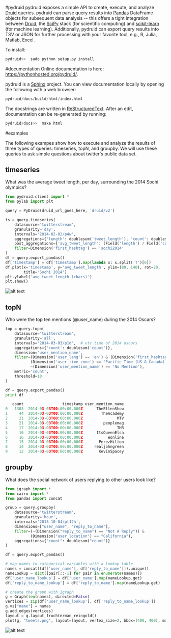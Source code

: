 #pydruid
pydruid exposes a simple API to create, execute, and analyze [Druid](http://druid.io/) queries. pydruid can parse query results into [Pandas](http://pandas.pydata.org/) DataFrame objects for subsequent data analysis -- this offers a tight integration between [Druid](http://druid.io/), the [SciPy](http://www.scipy.org/stackspec.html) stack (for scientific computing) and [scikit-learn](http://scikit-learn.org/stable/) (for machine learning). Additionally, pydruid can export query results into TSV or JSON for further processing with your favorite tool, e.g., R, Julia, Matlab, Excel.

To install:
```python
pydruid>>  sudo python setup.py install
```

#documentation
Online documentation is here: https://pythonhosted.org/pydruid/. 

pydruid is a [Sphinx](http://sphinx-doc.org/) project. You can view documentation locally by opening the following with a web browser: 
```python
pydruid/docs/build/html/index.html
```
The docstrings are written in [ReStructuredText](http://docutils.sourceforge.net/rst.html). After an edit, documentation can be re-generated by running:
```python
pydruid/docs>>  make html
```

#examples

The following exampes show how to execute and analyze the results of three types of queries: timeseries, topN, and groupby. We will use these queries to ask simple questions about twitter's public data set.

## timeseries 

What was the average tweet length, per day, surrounding the 2014 Sochi olympics?

```python
from pydruid.client import *
from pylab import plt

query = PyDruid(druid_url_goes_here, 'druid/v2')

ts = query.timeseries(
    datasource='twitterstream',
    granularity='day',
    intervals='2014-02-02/p4w',
    aggregations={'length': doublesum('tweet_length'), 'count': doublesum('count')},
    post_aggregations={'avg_tweet_length': (Field('length') / Field('count'))},
    filter=Dimension('first_hashtag') == 'sochi2014'
)
df = query.export_pandas()
df['timestamp'] = df['timestamp'].map(lambda x: x.split('T')[0])
df.plot(x='timestamp', y='avg_tweet_length', ylim=(80, 140), rot=20,
        title='Sochi 2014')
plt.ylabel('avg tweet length (chars)')
plt.show()
```

![alt text](https://github.com/metamx/pydruid/raw/master/docs/figures/avg_tweet_length.png "Avg. tweet length")

## topN 

Who were the top ten mentions (@user_name) during the 2014 Oscars?

```python
top = query.topn(
    datasource='twitterstream',
    granularity='all',
    intervals='2014-03-03/p1d',  # utc time of 2014 oscars
    aggregations={'count': doublesum('count')},
    dimension='user_mention_name',
    filter=(Dimension('user_lang') == 'en') & (Dimension('first_hashtag') == 'oscars') &
           (Dimension('user_time_zone') == 'Pacific Time (US & Canada)') &
           ~(Dimension('user_mention_name') == 'No Mention'),
    metric='count',
    threshold=10
)

df = query.export_pandas()
print df

   count                 timestamp user_mention_name
0   1303  2014-03-03T00:00:00.000Z      TheEllenShow
1     44  2014-03-03T00:00:00.000Z        TheAcademy
2     21  2014-03-03T00:00:00.000Z               MTV
3     21  2014-03-03T00:00:00.000Z         peoplemag
4     17  2014-03-03T00:00:00.000Z               THR
5     16  2014-03-03T00:00:00.000Z      ItsQueenElsa
6     16  2014-03-03T00:00:00.000Z           eonline
7     15  2014-03-03T00:00:00.000Z       PerezHilton
8     14  2014-03-03T00:00:00.000Z     realjohngreen
9     12  2014-03-03T00:00:00.000Z       KevinSpacey

```

## groupby

What does the social network of users replying to other users look like?

```python
from igraph import *
from cairo import *
from pandas import concat

group = query.groupby(
    datasource='twitterstream',
    granularity='hour',
    intervals='2013-10-04/pt12h',
    dimensions=["user_name", "reply_to_name"],
    filter=(~(Dimension("reply_to_name") == "Not A Reply")) &
           (Dimension("user_location") == "California"),
    aggregations={"count": doublesum("count")}
)

df = query.export_pandas()

# map names to categorical variables with a lookup table
names = concat([df['user_name'], df['reply_to_name']]).unique()
nameLookup = dict([pair[::-1] for pair in enumerate(names)])
df['user_name_lookup'] = df['user_name'].map(nameLookup.get)
df['reply_to_name_lookup'] = df['reply_to_name'].map(nameLookup.get)

# create the graph with igraph
g = Graph(len(names), directed=False)
vertices = zip(df['user_name_lookup'], df['reply_to_name_lookup'])
g.vs["name"] = names
g.add_edges(vertices)
layout = g.layout_fruchterman_reingold()
plot(g, "tweets.png", layout=layout, vertex_size=2, bbox=(400, 400), margin=25, edge_width=1, vertex_color="blue")
```

![alt text](https://github.com/metamx/pydruid/raw/master/docs/figures/twitter_graph.png "Social Network")
